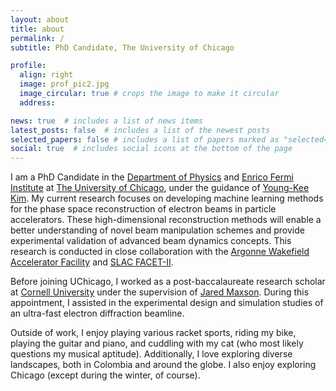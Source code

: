 ```yaml
---
layout: about
title: about
permalink: /
subtitle: PhD Candidate, The University of Chicago

profile:
  align: right
  image: prof_pic2.jpg
  image_circular: true # crops the image to make it circular
  address: 

news: true  # includes a list of news items
latest_posts: false  # includes a list of the newest posts
selected_papers: false # includes a list of papers marked as "selected={true}"
social: true  # includes social icons at the bottom of the page
---
```


I am a PhD Candidate in the [Department of Physics](https://physics.uchicago.edu/) and [Enrico Fermi Institute](https://efi.uchicago.edu/) at [The University of Chicago](https://www.uchicago.edu/), under the guidance of [Young-Kee Kim](https://hep.uchicago.edu/~ykkim/index.shtml). My current research focuses on developing machine learning methods for the phase space reconstruction of electron beams in particle accelerators. These high-dimensional reconstruction methods will enable a better understanding of novel beam manipulation schemes and provide experimental validation of advanced beam dynamics concepts. This research is conducted in close collaboration with the [Argonne Wakefield Accelerator Facility](https://www.anl.gov/awa) and [SLAC FACET-II](https://facet-ii.slac.stanford.edu/).

Before joining UChicago, I worked as a post-baccalaureate research scholar at [Cornell University](https://www.classe.cornell.edu/) under the supervision of [Jared Maxson](https://physics.cornell.edu/jared-maxson). During this appointment, I assisted in the experimental design and simulation studies of an ultra-fast electron diffraction beamline. 

Outside of work, I enjoy playing various racket sports, riding my bike, playing the guitar and piano, and cuddling with my cat (who most likely questions my musical aptitude). Additionally, I love exploring diverse landscapes, both in Colombia and around the globe. I also enjoy exploring Chicago (except during the winter, of course).
